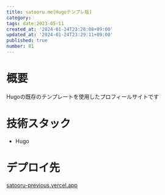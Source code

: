 ```yaml
---
title: satooru.me[Hugoテンプレ版]
category:
tags: date:2023-05-11
created_at: '2024-01-24T23:28:08+09:00'
updated_at: '2024-01-24T23:29:11+09:00'
published: true
number: 81
---
```


# 概要
Hugoの既存のテンプレートを使用したプロフィールサイトです

# 技術スタック
- Hugo

# デプロイ先
[satooru-previous.vercel.app](https://satooru-previous.vercel.app/)


